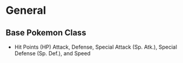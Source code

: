 # General
## Base Pokemon Class
* Hit Points (HP)
Attack, Defense, Special Attack (Sp. Atk.), Special Defense (Sp. Def.), and Speed